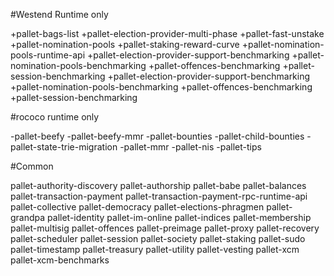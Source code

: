 #Westend Runtime only

+pallet-bags-list
+pallet-election-provider-multi-phase 
+pallet-fast-unstake
+pallet-nomination-pools
+pallet-staking-reward-curve
+pallet-nomination-pools-runtime-api
+pallet-election-provider-support-benchmarking
+pallet-nomination-pools-benchmarking
+pallet-offences-benchmarking
+pallet-session-benchmarking
+pallet-election-provider-support-benchmarking
+pallet-nomination-pools-benchmarking
+pallet-offences-benchmarking
+pallet-session-benchmarking


#rococo runtime only

-pallet-beefy
-pallet-beefy-mmr
-pallet-bounties
-pallet-child-bounties
-pallet-state-trie-migration
-pallet-mmr
-pallet-nis
-pallet-tips


#Common

pallet-authority-discovery 
pallet-authorship
pallet-babe
pallet-balances
pallet-transaction-payment 
pallet-transaction-payment-rpc-runtime-api
pallet-collective
pallet-democracy
pallet-elections-phragmen
pallet-grandpa
pallet-identity 
pallet-im-online
pallet-indices
pallet-membership
pallet-multisig
pallet-offences
pallet-preimage
pallet-proxy
pallet-recovery
pallet-scheduler
pallet-session
pallet-society
pallet-staking
pallet-sudo 
pallet-timestamp
pallet-treasury
pallet-utility
pallet-vesting
pallet-xcm
pallet-xcm-benchmarks
